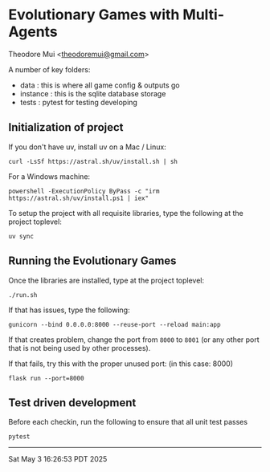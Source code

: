 # Evolutionary Games with Multi-Agents

Theodore Mui <<theodoremui@gmail.com>>

A number of key folders:

- data : this is where all game config & outputs go
- instance : this is the sqlite database storage
- tests : pytest for testing developing


## Initialization of project

If you don't have uv, install uv on a Mac / Linux:
```
curl -LsSf https://astral.sh/uv/install.sh | sh
```

For a Windows machine:
```
powershell -ExecutionPolicy ByPass -c "irm https://astral.sh/uv/install.ps1 | iex"
```

To setup the project with all requisite libraries, type the following at the project toplevel:
```
uv sync
```


## Running the Evolutionary Games

Once the libraries are installed, type at the project toplevel:

```
./run.sh
```

If that has issues, type the following:

```
gunicorn --bind 0.0.0.0:8000 --reuse-port --reload main:app
```

If that creates problem, change the port from `8000` to `8001` (or any other port that is not being used by other processes).

If that fails, try this with the proper unused port: (in this case: 8000)

```
flask run --port=8000
```


## Test driven development

Before each checkin, run the following to ensure that all unit test passes

```
pytest
```

---

Sat May  3 16:26:53 PDT 2025

